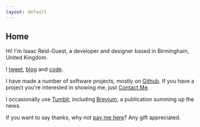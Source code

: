 ```yaml
---
layout: default
---
```


## Home

Hi! I'm <span class="non-mobile-hide mobile-display-inline">Isaac Reid-Guest, </span>a developer and designer based in Birmingham, United Kingdom.

I <a href="http://twitter.com/{{site.twitter_username}}">tweet</a>, <a href="/blog/">blog</a> and <a href="http://github.com/isaacrg">code</a>.

I have made a number of software projects, mostly on <a href="https://github.com/isaacrg?tab=repositories">Github</a>. If you have a project you're interested in showing me, just <a href="/contact">Contact Me</a>.
<!--
I also have some interest in UK and International politics, and the wider affect it can and does have.
-->
I occasionally use [Tumblr](http://ir-g.tumblr.com), including [Brevium](http://brevium-uk.tumblr.com/), a publication summing up the news.

If you want to say thanks, why not [pay me here](https://paypal.me/irg)? Any gift appreciated.
